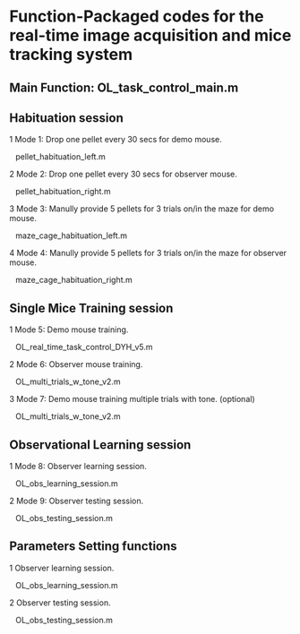 # Function-Packaged codes for the real-time image acquisition and mice tracking system
## Main Function: OL_task_control_main.m
## Habituation session
1 Mode 1: Drop one pellet every 30 secs for demo mouse.

  &ensp; pellet_habituation_left.m

2 Mode 2: Drop one pellet every 30 secs for observer mouse.

  &ensp; pellet_habituation_right.m

3 Mode 3: Manully provide 5 pellets for 3 trials on/in the maze for demo mouse.

  &ensp; maze_cage_habituation_left.m

4 Mode 4: Manully provide 5 pellets for 3 trials on/in the maze for observer mouse.

  &ensp; maze_cage_habituation_right.m
  
## Single Mice Training session
1 Mode 5: Demo mouse training.

  &ensp; OL_real_time_task_control_DYH_v5.m
  
2 Mode 6: Observer mouse training.

  &ensp; OL_multi_trials_w_tone_v2.m  
  
3 Mode 7: Demo mouse training multiple trials with tone. (optional)

  &ensp; OL_multi_trials_w_tone_v2.m  


## Observational Learning session
1 Mode 8: Observer learning session.

  &ensp; OL_obs_learning_session.m

2 Mode 9: Observer testing session.

  &ensp; OL_obs_testing_session.m

## Parameters Setting functions
1 Observer learning session.

  &ensp; OL_obs_learning_session.m

2 Observer testing session.

  &ensp; OL_obs_testing_session.m

